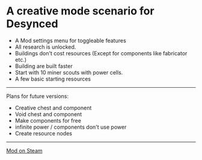 # A creative mode scenario for Desynced #

- A Mod settings menu for toggleable features
- All research is unlocked.
- Buildings don't cost resources (Except for components like fabricator etc.)
- Building are built faster
- Start with 10 miner scouts with power cells.
- A few basic starting resources
---
Plans for future versions:
- Creative chest and component
- Void chest and component
- Make components for free
- infinite power / components don't use power
- Create resource nodes

--- 
[Mod on Steam](https://steamcommunity.com/sharedfiles/filedetails/?id=3023536687)
